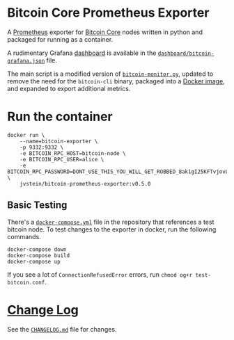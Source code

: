 # Bitcoin Core Prometheus Exporter

A [Prometheus] exporter for [Bitcoin Core] nodes written in python and packaged for running as a container.

A rudimentary Grafana [dashboard] is available in the [`dashboard/bitcoin-grafana.json`](dashboard/bitcoin-grafana.json)
file.

The main script is a modified version of [`bitcoin-monitor.py`][source-gist], updated to remove the need for the
`bitcoin-cli` binary, packaged into a [Docker image][docker-image], and expanded to export additional metrics.

[Bitcoin Core]: https://github.com/bitcoin/bitcoin
[Prometheus]: https://github.com/prometheus/prometheus
[docker-image]: https://hub.docker.com/r/jvstein/bitcoin-prometheus-exporter

[source-gist]: https://gist.github.com/ageis/a0623ae6ec9cfc72e5cb6bde5754ab1f
[python-bitcoinlib]: https://github.com/petertodd/python-bitcoinlib
[dashboard]: https://grafana.com/grafana/dashboards/11274

# Run the container
```
docker run \
    --name=bitcoin-exporter \
    -p 9332:9332 \
    -e BITCOIN_RPC_HOST=bitcoin-node \
    -e BITCOIN_RPC_USER=alice \
    -e BITCOIN_RPC_PASSWORD=DONT_USE_THIS_YOU_WILL_GET_ROBBED_8ak1gI25KFTvjovL3gAM967mies3E= \
    jvstein/bitcoin-prometheus-exporter:v0.5.0
```

## Basic Testing
There's a [`docker-compose.yml`](docker-compose.yml) file in the repository that references a test bitcoin node. To
test changes to the exporter in docker, run the following commands.

```
docker-compose down
docker-compose build
docker-compose up
```

If you see a lot of `ConnectionRefusedError` errors, run `chmod og+r test-bitcoin.conf`.

# [Change Log](CHANGELOG.md)
See the [`CHANGELOG.md`](CHANGELOG.md) file for changes.
